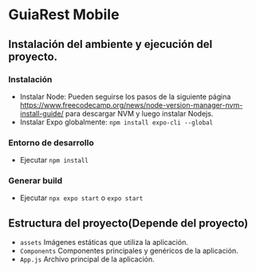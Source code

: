 # GuiaRest Mobile
## Instalación del ambiente y ejecución del proyecto.

### Instalación

- Instalar Node: Pueden seguirse los pasos de la siguiente página https://www.freecodecamp.org/news/node-version-manager-nvm-install-guide/ para descargar NVM y luego instalar Nodejs.
- Instalar Expo globalmente: `npm install expo-cli --global`

### Entorno de desarrollo

- Ejecutar `npm install`

### Generar build

- Ejecutar `npx expo start` o `expo start`

## Estructura del proyecto(Depende del proyecto)

- `assets` Imágenes estáticas que utiliza la aplicación.
- `Components` Componentes principales y genéricos de la aplicación.
- `App.js` Archivo principal de la aplicación.
